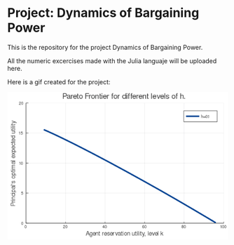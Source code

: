 # Project: Dynamics of Bargaining Power
This is the repository for the project Dynamics of Bargaining Power. 

All the numeric excercises made with the Julia languaje will be uploaded here.

Here is a gif created for the project:

![alt text](https://github.com/genarobasulto/Project-Dynamics-of-Bargaining-Power/blob/main/Principal_Utilities_varying_h_Dynamic.gif)

